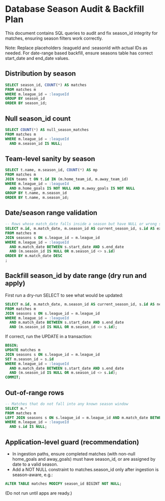 # Database Season Audit & Backfill Plan

This document contains SQL queries to audit and fix season_id integrity for matches, ensuring season filters work correctly.

Note: Replace placeholders :leagueId and :seasonId with actual IDs as needed. For date-range based backfill, ensure seasons table has correct start_date and end_date values.

## Distribution by season

```sql
SELECT season_id, COUNT(*) AS matches
FROM matches m
WHERE m.league_id = :leagueId
GROUP BY season_id
ORDER BY season_id;
```

## Null season_id count

```sql
SELECT COUNT(*) AS null_season_matches
FROM matches m
WHERE m.league_id = :leagueId
  AND m.season_id IS NULL;
```

## Team-level sanity by season

```sql
SELECT t.name, m.season_id, COUNT(*) AS mp
FROM matches m
JOIN teams t ON t.id IN (m.home_team_id, m.away_team_id)
WHERE m.league_id = :leagueId
  AND m.home_goals IS NOT NULL AND m.away_goals IS NOT NULL
GROUP BY t.name, m.season_id
ORDER BY t.name, m.season_id;
```

## Date/season range validation

```sql
-- Rows whose match_date falls inside a season but have NULL or wrong season_id
SELECT m.id, m.match_date, m.season_id AS current_season_id, s.id AS expected_season_id
FROM matches m
JOIN seasons s ON s.league_id = m.league_id
WHERE m.league_id = :leagueId
  AND m.match_date BETWEEN s.start_date AND s.end_date
  AND (m.season_id IS NULL OR m.season_id <> s.id)
ORDER BY m.match_date DESC
;
```

## Backfill season_id by date range (dry run and apply)

First run a dry-run SELECT to see what would be updated:

```sql
SELECT m.id, m.match_date, m.season_id AS current_season_id, s.id AS new_season_id
FROM matches m
JOIN seasons s ON s.league_id = m.league_id
WHERE m.league_id = :leagueId
  AND m.match_date BETWEEN s.start_date AND s.end_date
  AND (m.season_id IS NULL OR m.season_id <> s.id);
```

If correct, run the UPDATE in a transaction:

```sql
BEGIN;
UPDATE matches m
JOIN seasons s ON s.league_id = m.league_id
SET m.season_id = s.id
WHERE m.league_id = :leagueId
  AND m.match_date BETWEEN s.start_date AND s.end_date
  AND (m.season_id IS NULL OR m.season_id <> s.id);
COMMIT;
```

## Out-of-range rows

```sql
-- Matches that do not fall into any known season window
SELECT m.*
FROM matches m
LEFT JOIN seasons s ON s.league_id = m.league_id AND m.match_date BETWEEN s.start_date AND s.end_date
WHERE m.league_id = :leagueId
  AND s.id IS NULL;
```

## Application-level guard (recommendation)

- In ingestion paths, ensure completed matches (with non-null home_goals and away_goals) must have season_id, or are assigned by date to a valid season.
- Add a NOT NULL constraint to matches.season_id only after ingestion is season-aware, e.g.:

```sql
ALTER TABLE matches MODIFY season_id BIGINT NOT NULL;
```

(Do not run until apps are ready.)
